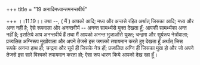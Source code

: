 +++
title = "19 अनादिमध्यान्तमनन्तवीर्य"

+++
।।11.19।। तथा --, ( मैं ) आपको आदि; मध्य और अन्तसे रहित अर्थात् जिसका
आदि; मध्य और अन्त नहीं है; ऐसे रूपवाला और अनन्तवीर्य -- अनन्त सामर्थ्यसे
युक्त देखता हूँ; आपकी सामर्थ्यका अन्त नहीं है; इसलिये आप अनन्तवीर्य हैं
तथा मैं आपको अनन्त भुजाओंसे युक्त; चन्द्रमा और सूर्यरूप नेत्रोंवाला;
प्रज्वलित अग्निरूप मुखोंवाला और अपने तेजसे इस जगत्को तपायमान करते हुए
देखता हूँ अर्थात् जिस रूपके अनन्त हाथ हों; चन्द्रमा और सूर्य ही जिसके
नेत्र हों; प्रज्वलित अग्नि ही जिसका मुख हो और जो अपने तेजसे इस सारे
विश्वको तपायमान करता हो; ऐसा रूप धारण किये आपको देख रहा हूँ।
